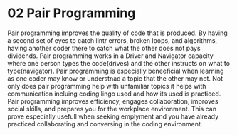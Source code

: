 # 02 Pair Programming

Pair programming improves the quality of code that is produced. By having a second set of eyes to catch lintr errors, broken loops, and algorithms, having another coder there to catch what the other does not pays dividends. Pair programming works in a Driver and Navigator capacity where one person types the code(drives) and the other instructs on what to type(navigator). Pair programming is especially beneeficial when learning as one coder may know or understnad a topic that the other may not. Not only does pair programming help with unfamiliar topics it helps with communication incluing coding lingo used and how its used is practiced. Pair programming improves efficiency, engages collaboration, improves social skills, and prepares you for the workplace environment. This can prove especially usefull when seeking emplyment and you have already practiced collaborating and conversing in the coding environment.
